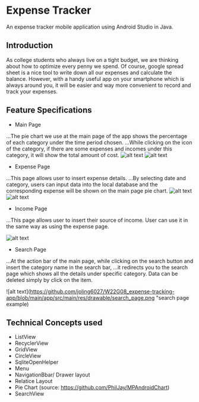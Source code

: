 # Expense Tracker

An expense tracker mobile application using Android Studio in Java.

## Introduction
As college students who always live on a tight budget, we are thinking about how to optimize every penny we spend. 
Of course, google spread sheet is a nice tool to write down all our expenses and calculate the balance. 
However, with a handy useful app on your smartphone which is always around you, it will be easier and way more convenient to record and track your expenses.

## Feature Specifications
- Main Page

...The pie chart we use at the main page of the app shows the percentage of each category under the time period chosen. 
...While clicking on the icon of the category, if there are some expenses and incomes under this category, it will show the total amount of cost.
![alt text](https://github.com/joling6027/W22G08_expense-tracking-app/blob/main/app/src/main/res/drawable/splash.png "splash")
![alt text](https://github.com/joling6027/W22G08_expense-tracking-app/blob/main/app/src/main/res/drawable/mainPage_withoutData.png "main page without data")

- Expense Page

...This page allows user to insert expense details. 
...By selecting date and category, users can input data into the local database and the corresponding expense will be shown on the main page pie chart.
![alt text](https://github.com/joling6027/W22G08_expense-tracking-app/blob/main/app/src/main/res/drawable/expense_page.png "expense page calculator view")
![alt text](https://github.com/joling6027/W22G08_expense-tracking-app/blob/main/app/src/main/res/drawable/expense_page_cat.png "expense page with category")

- Income Page

...This page allows user to insert their source of income. User can use it in the same way as using the expense page.

![alt text](https://github.com/joling6027/W22G08_expense-tracking-app/blob/main/app/src/main/res/drawable/income_page.png "income page")

- Search Page

...At the action bar of the main page, while clicking on the search button and insert the category name in the search bar, 
...it redirects you to the search page which shows all the details under specific category. Data can be deleted simply by click on the item.

![alt text](https://github.com/joling6027/W22G08_expense-tracking-app/blob/main/app/src/main/res/drawable/search_page.png "search page example)

## Technical Concepts used
- ListView
- RecyclerView
- GridView
- CircleView
- SqliteOpenHelper
- Menu
- NavigationBbar/ Drawer layout
- Relatice Layout
- Pie Chart (source: https://github.com/PhilJay/MPAndroidChart)
- SearchView

